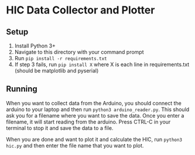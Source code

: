 # HIC Data Collector and Plotter

## Setup
1. Install Python 3+
2. Navigate to this directory with your command prompt
3. Run `pip install -r requirements.txt`
4. If step 3 fails, run `pip install X` where X is each line in requirements.txt (should be matplotlib and pyserial)

## Running
When you want to collect data from the Arduino, you should connect the arduino to your laptop and then run `python3 arduino_reader.py`. This should ask you for a filename where you want to save the data. Once you enter a filename, it will start reading from the arduino. Press CTRL-C in your terminal to stop it and save the data to a file.

When you are done and want to plot it and calculate the HIC, run `python3 hic.py` and then enter the file name that you want to plot.